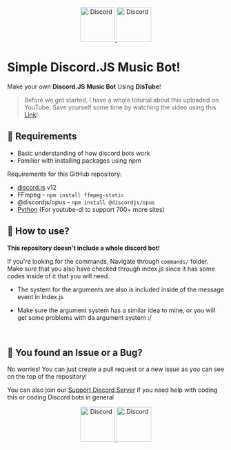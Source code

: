 <div align="center">
  <a href="https://dashcruft.com/discord">
    <img src="https://user-images.githubusercontent.com/59381835/92191514-d649ad80-ee18-11ea-9bc4-e95c7a122a99.png" alt="Discord" width="80"/>
  </a>
  <a href="https://youtube.com/dashcruft">
    <img src="https://user-images.githubusercontent.com/59381835/92191346-676c5480-ee18-11ea-8240-e416eb1a5b5d.png" alt="Discord" width="80"/>
  </a>
</div>


# Simple Discord.JS Music Bot!

Make your own **Discord.JS** **Music Bot** Using **DisTube**!

> Before we get started, I have a whole toturial about this uploaded on YouTube. Save yourself some time by watching the video using this [Link](http://github.com)!

## 📕 Requirements

- Basic understanding of how discord bots work
- Familier with installing packages using npm

Requirements for this GitHub repository:
* [discord.js](https://discord.js.org/#/) v12
* FFmpeg - `npm install ffmpeg-static`
* @discordjs/opus - `npm install @discordjs/opus`
* [Python](http://python.com) (For youtube-dl to support 700+ more sites)


## 📗 How to use?

**This repository doesn't include a whole discord bot!**



If you're looking for the commands, Navigate through `commands/` folder. Make sure that you also have checked  through index.js since it has some codes inside of it that you will need.

- The system for the arguments are also is included inside of the message event in Index.js

- Make sure the argument system has a similar idea to mine, or you will get some problems with da argument system :/

<br>

## 🐛 You found an Issue or a Bug?

No worries! You can just create a pull request or a new issue as you can see on the top of the repository!



You can also join our [Support Discord Server](https://dashcruft.com/discord) if you need help with coding this or coding Discord bots in general

<div align="center">
  <a href="https://dashcruft.com/discord">
    <img src="https://user-images.githubusercontent.com/59381835/92191514-d649ad80-ee18-11ea-9bc4-e95c7a122a99.png" alt="Discord" width="80"/>
  </a>
  <a href="https://youtube.com/dashcruft">
    <img src="https://user-images.githubusercontent.com/59381835/92191346-676c5480-ee18-11ea-8240-e416eb1a5b5d.png" alt="Discord" width="80"/>
  </a>
</div>

